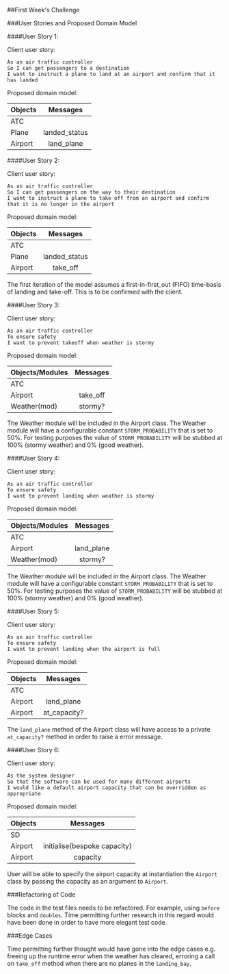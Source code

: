 ##First Week's Challenge

###User Stories and Proposed Domain Model

####User Story 1:

Client user story:
```
As an air traffic controller
So I can get passengers to a destination
I want to instruct a plane to land at an airport and confirm that it has landed
```

Proposed domain model:

| Objects        | Messages     |
| ------------- |:-------------:|
| ATC           |               |
| Plane         | landed_status |
| Airport       | land_plane    |


####User Story 2:

Client user story:
```
As an air traffic controller
So I can get passengers on the way to their destination
I want to instruct a plane to take off from an airport and confirm that it is no longer in the airport
```

Proposed domain model:

| Objects       | Messages      |
| ------------- |:-------------:|
| ATC           |               |
| Plane         | landed_status |
| Airport       | take_off      |

The first iteration of the model assumes a first-in-first_out (FIFO) time-basis of landing and take-off. This is to be confirmed with the client.

####User Story 3:

Client user story:
```
As an air traffic controller
To ensure safety
I want to prevent takeoff when weather is stormy
```

Proposed domain model:

| Objects/Modules       | Messages      |
| ----------------------|:-------------:|
| ATC                   |               |
| Airport               | take_off      |
| Weather(mod)          | stormy?       |

The Weather module will be included in the Airport class. The Weather module will have a configurable constant `STORM_PROBABILITY` that is set to 50%. For testing purposes the value of `STORM_PROBABILITY` will be stubbed at 100% (stormy weather) and 0% (good weather).

####User Story 4:

Client user story:
```
As an air traffic controller
To ensure safety
I want to prevent landing when weather is stormy
```
Proposed domain model:

| Objects/Modules       | Messages      |
| ----------------------|:-------------:|
| ATC                   |               |
| Airport               | land_plane    |
| Weather(mod)          | stormy?       |

The Weather module will be included in the Airport class. The Weather module will have a configurable constant `STORM_PROBABILITY` that is set to 50%. For testing purposes the value of `STORM_PROBABILITY` will be stubbed at 100% (stormy weather) and 0% (good weather).

####User Story 5:

Client user story:
```
As an air traffic controller
To ensure safety
I want to prevent landing when the airport is full
```

Proposed domain model:

| Objects       | Messages      |
| ------------- |:-------------:|
| ATC           |               |
| Airport       | land_plane    |
| Airport       | at_capacity?  |

The `land_plane` method of the Airport class will have access to a private `at_capacity?` method in order to raise a error message.

####User Story 6:

Client user story:
```
As the system designer
So that the software can be used for many different airports
I would like a default airport capacity that can be overridden as appropriate
```
Proposed domain model:

| Objects       | Messages                          |
| ------------- |:---------------------------------:|
| SD            |                                   |
| Airport       | initialise(bespoke capacity)      |
| Airport       | capacity                          |

User will be able to specify the airport capacity at instantiation the `Airport` class by passing the capacity as an argument to `Airport`.

###Refactoring of Code

The code in the test files needs to be refactored. For example, using `before` blocks and `doubles`. Time permitting further research in this regard would have been done in order to have more elegant test code.

###Edge Cases

Time permitting further thought would have gone into the edge cases e.g. freeing up the runtime error when the weather has cleared, erroring a call on `take_off` method when there are no planes in the `landing_bay`.
